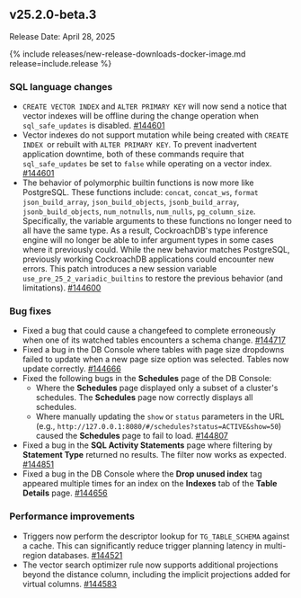 ## v25.2.0-beta.3

Release Date: April 28, 2025

{% include releases/new-release-downloads-docker-image.md release=include.release %}

<h3 id="v25-2-0-beta-3-sql-language-changes">SQL language changes</h3>

- `CREATE VECTOR INDEX` and `ALTER PRIMARY KEY` will now send a notice that vector indexes will be offline during the change operation when `sql_safe_updates` is disabled. [#144601][#144601]
- Vector indexes do not support mutation while being created with `CREATE INDEX `or rebuilt with `ALTER PRIMARY KEY`. To prevent inadvertent application downtime, both of these commands require that `sql_safe_updates` be set to `false` while operating on a vector index. [#144601][#144601]
- The behavior of polymorphic builtin functions is now more like PostgreSQL. These functions include: `concat`, `concat_ws`, `format` `json_build_array`, `json_build_objects`, `jsonb_build_array`, `jsonb_build_objects`, `num_notnulls`, `num_nulls`, `pg_column_size`.  Specifically, the variable arguments to these functions no longer need to all have the same type. As a result, CockroachDB's type inference engine will no longer be able to infer argument types in some cases where it previously could. While the new behavior matches PostgreSQL, previously working CockroachDB applications could encounter new errors. This patch introduces a new session variable `use_pre_25_2_variadic_builtins` to restore the previous behavior (and limitations). [#144600][#144600]

<h3 id="v25-2-0-beta-3-bug-fixes">Bug fixes</h3>

- Fixed a bug that could cause a changefeed to complete erroneously when one of its watched tables encounters a schema change. [#144717][#144717]
- Fixed a bug in the DB Console where tables with page size dropdowns failed to update when a new page size option was selected. Tables now update correctly.
 [#144666][#144666]
- Fixed the following bugs in the **Schedules** page of the DB Console:
    - Where the **Schedules** page displayed only a subset of a cluster's schedules. The **Schedules** page now correctly displays all schedules.
    - Where manually updating the `show` or `status` parameters in the URL (e.g., `http://127.0.0.1:8080/#/schedules?status=ACTIVE&show=50`) caused the **Schedules** page to fail to load.
 [#144807][#144807]
- Fixed a bug in the **SQL Activity Statements** page where filtering by **Statement Type** returned no results. The filter now works as expected.
 [#144851][#144851]
- Fixed a bug in the DB Console where the **Drop unused index** tag appeared multiple times for an index on the **Indexes** tab of the **Table Details** page.
 [#144656][#144656]

<h3 id="v25-2-0-beta-3-performance-improvements">Performance improvements</h3>

- Triggers now perform the descriptor lookup for `TG_TABLE_SCHEMA` against a cache. This can significantly reduce trigger planning latency in multi-region databases. [#144521][#144521]
- The vector search optimizer rule now supports additional projections beyond the distance column, including the implicit projections added for virtual columns. [#144583][#144583]


[#144656]: https://github.com/cockroachdb/cockroach/pull/144656
[#144521]: https://github.com/cockroachdb/cockroach/pull/144521
[#144583]: https://github.com/cockroachdb/cockroach/pull/144583
[#144601]: https://github.com/cockroachdb/cockroach/pull/144601
[#144600]: https://github.com/cockroachdb/cockroach/pull/144600
[#144807]: https://github.com/cockroachdb/cockroach/pull/144807
[#144851]: https://github.com/cockroachdb/cockroach/pull/144851
[#144717]: https://github.com/cockroachdb/cockroach/pull/144717
[#144666]: https://github.com/cockroachdb/cockroach/pull/144666
